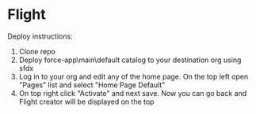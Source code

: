 # Flight
Deploy instructions:
1. Clone repo
2. Deploy force-app\main\default catalog to your destination org using sfdx
3. Log in to your org and edit any of the home page. On the top left open "Pages" list and select "Home Page Default"
4. On top right click "Activate" and next save. Now you can go back and Flight creator will be displayed on the top